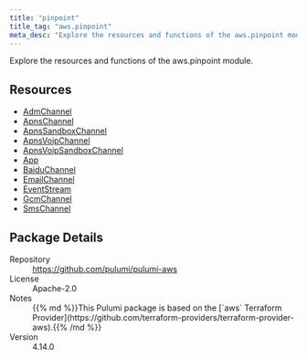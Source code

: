 ```yaml
---
title: "pinpoint"
title_tag: "aws.pinpoint"
meta_desc: "Explore the resources and functions of the aws.pinpoint module."
---
```


<!-- WARNING: this file was generated by Pulumi Docs Generator. -->
<!-- Do not edit by hand unless you're certain you know what you are doing! -->

Explore the resources and functions of the aws.pinpoint module.

<h2 id="resources">Resources</h2>
<ul class="api">
    <li><a href="admchannel" title="AdmChannel"><span class="symbol resource"></span>AdmChannel</a></li>
    <li><a href="apnschannel" title="ApnsChannel"><span class="symbol resource"></span>ApnsChannel</a></li>
    <li><a href="apnssandboxchannel" title="ApnsSandboxChannel"><span class="symbol resource"></span>ApnsSandboxChannel</a></li>
    <li><a href="apnsvoipchannel" title="ApnsVoipChannel"><span class="symbol resource"></span>ApnsVoipChannel</a></li>
    <li><a href="apnsvoipsandboxchannel" title="ApnsVoipSandboxChannel"><span class="symbol resource"></span>ApnsVoipSandboxChannel</a></li>
    <li><a href="app" title="App"><span class="symbol resource"></span>App</a></li>
    <li><a href="baiduchannel" title="BaiduChannel"><span class="symbol resource"></span>BaiduChannel</a></li>
    <li><a href="emailchannel" title="EmailChannel"><span class="symbol resource"></span>EmailChannel</a></li>
    <li><a href="eventstream" title="EventStream"><span class="symbol resource"></span>EventStream</a></li>
    <li><a href="gcmchannel" title="GcmChannel"><span class="symbol resource"></span>GcmChannel</a></li>
    <li><a href="smschannel" title="SmsChannel"><span class="symbol resource"></span>SmsChannel</a></li>
</ul>

<h2 id="package-details">Package Details</h2>
<dl class="package-details">
	<dt>Repository</dt>
	<dd><a href="https://github.com/pulumi/pulumi-aws">https://github.com/pulumi/pulumi-aws</a></dd>
	<dt>License</dt>
	<dd>Apache-2.0</dd>
	<dt>Notes</dt>
	<dd>{{% md %}}This Pulumi package is based on the [`aws` Terraform Provider](https://github.com/terraform-providers/terraform-provider-aws).{{% /md %}}</dd>
	<dt>Version</dt>
	<dd>4.14.0</dd>
</dl>

